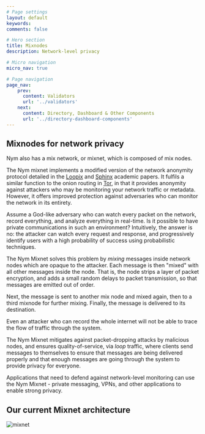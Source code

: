 ```yaml
---
# Page settings
layout: default
keywords:
comments: false

# Hero section
title: Mixnodes
description: Network-level privacy

# Micro navigation
micro_nav: true

# Page navigation
page_nav:
    prev:
      content: Validators
      url: '../validators'
    next:
      content: Directory, Dashboard & Other Components
      url: '../directory-dashboard-components'
---
```




## Mixnodes for network privacy

Nym also has a mix network, or mixnet, which is composed of mix nodes.

The Nym mixnet implements a modified version of the network anonymity protocol detailed in the [Loopix](https://arxiv.org/abs/1703.00536) and [Sphinx](http://www0.cs.ucl.ac.uk/staff/G.Danezis/papers/sphinx-eprint.pdf) academic papers. It fulfils a similar function to the onion routing in [Tor](https://www.torproject.org/), in that it provides anonymity against attackers who may be monitoring your network traffic or metadata. However, it offers improved protection against adversaries who can monitor the network in its entirety.

Assume a God-like adversary who can watch every packet on the network, record everything, and analyze everything in real-time. Is it possible to have private communications in such an environment? Intuitively, the answer is no: the attacker can watch every request and response, and progressively identify users with a high probability of success using probabilistic techniques.

The Nym Mixnet solves this problem by *mixing* messages inside network nodes which are opaque to the attacker. Each message is then "mixed" with all other messages inside the node. That is, the node strips a layer of packet encryption, and adds a small random delays to packet transmission, so that messages are emitted out of order.

Next, the message is sent to another mix node and mixed again, then to a third mixnode for further mixing. Finally, the message is delivered to its destination.

Even an attacker who can record the whole internet will not be able to trace the flow of traffic through the system.

The Nym Mixnet mitigates against packet-dropping attacks by malicious nodes, and ensures quality-of-service, via *loop* traffic, where clients send messages to themselves to ensure that messages are being delivered properly and that enough messages are going through the system to provide privacy for everyone.

Applications that need to defend against network-level monitoring can use the Nym Mixnet - private messaging, VPNs, and other applications to enable strong privacy.

## Our current Mixnet architecture

![mixnet](../assets/mixnet.png)
